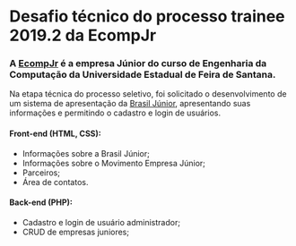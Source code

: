 # Desafio técnico do processo trainee 2019.2 da EcompJr

<h3> A <a href="https://ecompjr.com.br">EcompJr<a/> é a empresa Júnior do curso de Engenharia da Computação da Universidade Estadual de Feira de Santana. </h3>
  
 
<p> Na etapa técnica do processo seletivo, foi solicitado o desenvolvimento de um sistema de apresentação da 
<a href="https://www.brasiljunior.org.br/">Brasil Júnior</a>, apresentando suas informações e permitindo o cadastro e login de usuários. </p>

#### Front-end (HTML, CSS):
- Informações sobre a Brasil Júnior;
- Informações sobre o Movimento Empresa Júnior;
- Parceiros;
- Área de contatos.

#### Back-end (PHP):
- Cadastro e login de usuário administrador;
- CRUD de empresas juniores;



